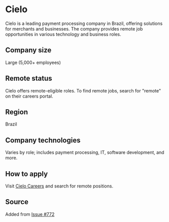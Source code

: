 # Cielo

Cielo is a leading payment processing company in Brazil, offering solutions for merchants and businesses. The company provides remote job opportunities in various technology and business roles.

## Company size
Large (5,000+ employees)

## Remote status
Cielo offers remote-eligible roles. To find remote jobs, search for "remote" on their careers portal.

## Region
Brazil

## Company technologies
Varies by role; includes payment processing, IT, software development, and more.

## How to apply
Visit [Cielo Careers](https://cielo.gupy.io) and search for remote positions.

## Source
Added from [Issue #772](https://github.com/remoteintech/remote-jobs/issues/772#issuecomment-648824419)
